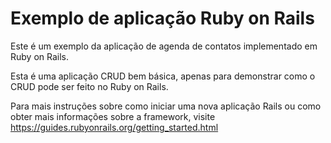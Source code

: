 # Exemplo de aplicação Ruby on Rails

Este é um exemplo da aplicação de agenda de contatos implementado em Ruby on Rails.

Esta é uma aplicação CRUD bem básica, apenas para demonstrar como o CRUD pode ser feito no Ruby on Rails.

Para mais instruções sobre como iniciar uma nova aplicação Rails ou como obter mais informações sobre a framework, visite https://guides.rubyonrails.org/getting_started.html